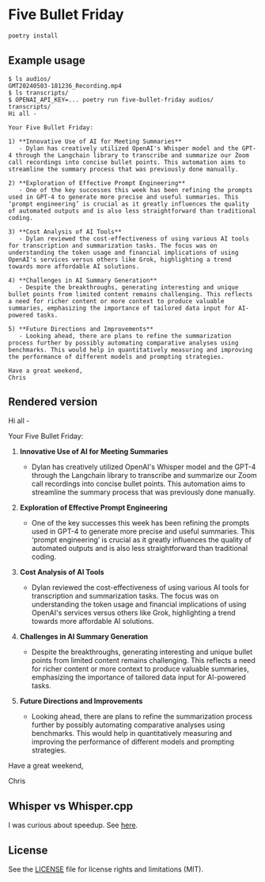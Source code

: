 # Five Bullet Friday 

```bash
poetry install
```

## Example usage

```
$ ls audios/
GMT20240503-181236_Recording.mp4
$ ls transcripts/
$ OPENAI_API_KEY=... poetry run five-bullet-friday audios/ transcripts/
Hi all -

Your Five Bullet Friday:

1) **Innovative Use of AI for Meeting Summaries**
   - Dylan has creatively utilized OpenAI's Whisper model and the GPT-4 through the Langchain library to transcribe and summarize our Zoom call recordings into concise bullet points. This automation aims to streamline the summary process that was previously done manually.

2) **Exploration of Effective Prompt Engineering**
   - One of the key successes this week has been refining the prompts used in GPT-4 to generate more precise and useful summaries. This ‘prompt engineering’ is crucial as it greatly influences the quality of automated outputs and is also less straightforward than traditional coding.

3) **Cost Analysis of AI Tools**
   - Dylan reviewed the cost-effectiveness of using various AI tools for transcription and summarization tasks. The focus was on understanding the token usage and financial implications of using OpenAI's services versus others like Grok, highlighting a trend towards more affordable AI solutions.

4) **Challenges in AI Summary Generation**
   - Despite the breakthroughs, generating interesting and unique bullet points from limited content remains challenging. This reflects a need for richer content or more context to produce valuable summaries, emphasizing the importance of tailored data input for AI-powered tasks.

5) **Future Directions and Improvements**
   - Looking ahead, there are plans to refine the summarization process further by possibly automating comparative analyses using benchmarks. This would help in quantitatively measuring and improving the performance of different models and prompting strategies.

Have a great weekend,
Chris
```

## Rendered version

Hi all -

Your Five Bullet Friday:

1) **Innovative Use of AI for Meeting Summaries**
   - Dylan has creatively utilized OpenAI's Whisper model and the GPT-4 through the Langchain library to transcribe and summarize our Zoom call recordings into concise bullet points. This automation aims to streamline the summary process that was previously done manually.

2) **Exploration of Effective Prompt Engineering**
   - One of the key successes this week has been refining the prompts used in GPT-4 to generate more precise and useful summaries. This ‘prompt engineering’ is crucial as it greatly influences the quality of automated outputs and is also less straightforward than traditional coding.

3) **Cost Analysis of AI Tools**
   - Dylan reviewed the cost-effectiveness of using various AI tools for transcription and summarization tasks. The focus was on understanding the token usage and financial implications of using OpenAI's services versus others like Grok, highlighting a trend towards more affordable AI solutions.

4) **Challenges in AI Summary Generation**
   - Despite the breakthroughs, generating interesting and unique bullet points from limited content remains challenging. This reflects a need for richer content or more context to produce valuable summaries, emphasizing the importance of tailored data input for AI-powered tasks.

5) **Future Directions and Improvements**
   - Looking ahead, there are plans to refine the summarization process further by possibly automating comparative analyses using benchmarks. This would help in quantitatively measuring and improving the performance of different models and prompting strategies.

Have a great weekend,

Chris

## Whisper vs Whisper.cpp

I was curious about speedup. See [here](./whisper-vs-whisper-cpp.md).

## License

See the [LICENSE](./LICENSE.md) file for license rights and limitations (MIT).
